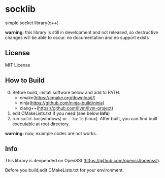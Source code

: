 # socklib
simple socket library(c++)

**warning:**  this library is still in development and not released, so destructive changes will be able to occur. no documentation and no support exists

## License
MIT License

## How to Build
0. Before build, install software below and add to PATH.
   - cmake(https://cmake.org/download/)
   - ninja(https://github.com/ninja-build/ninja)
   -  clang++(https://github.com/llvm/llvm-project)
2. edit CMakeLists.txt if you need (see below **Info**) 
3. run ```build.bat```(windows) or ```. build``` (linux). After built, you can find built executable at root directory.

**warning:** now, example codes are not works.

## Info
This library is denpended on OpenSSL(https://github.com/openssl/openssl).

Before you build,edit CMakeLists.txt for your environment.
